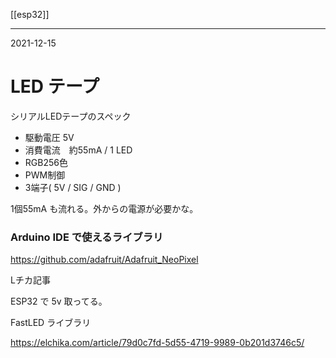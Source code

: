 [[esp32]]

---
2021-12-15

# LED テープ

シリアルLEDテープのスペック

-   駆動電圧 5V
-   消費電流　約55mA / 1 LED
-   RGB256色
-   PWM制御
-   3端子( 5V / SIG / GND )


1個55mA も流れる。外からの電源が必要かな。

### Arduino IDE で使えるライブラリ

https://github.com/adafruit/Adafruit_NeoPixel


Lチカ記事

ESP32 で 5v 取ってる。

FastLED ライブラリ

https://elchika.com/article/79d0c7fd-5d55-4719-9989-0b201d3746c5/


